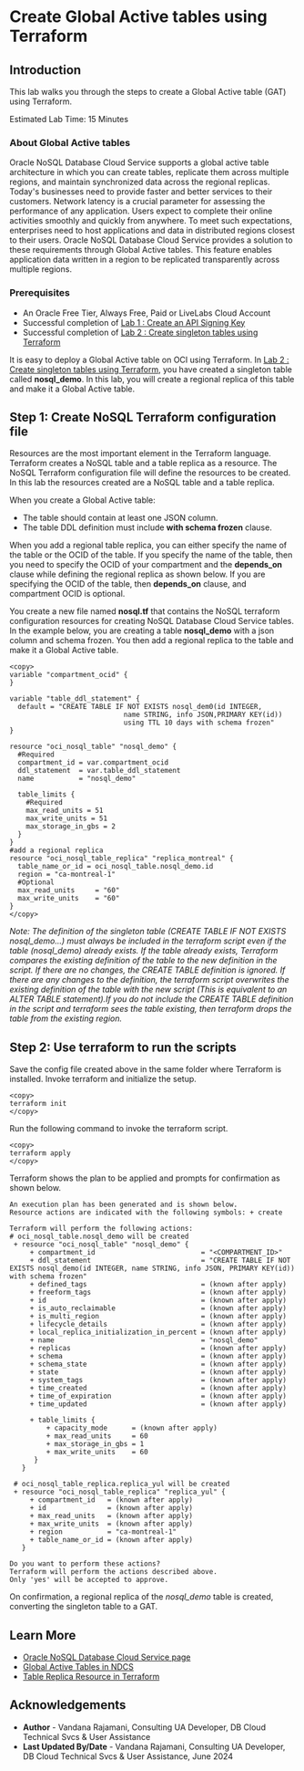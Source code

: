 # Create Global Active tables using Terraform

## Introduction

This lab walks you through the steps to create a Global Active table (GAT) using Terraform.

Estimated Lab Time: 15 Minutes

### About Global Active tables

Oracle NoSQL Database Cloud Service supports a global active table architecture in which you can create tables, replicate them across multiple regions, and maintain synchronized data across the regional replicas. Today's businesses need to provide faster and better services to their customers. Network latency is a crucial parameter for assessing the performance of any application. Users expect to complete their online activities smoothly and quickly from anywhere. To meet such expectations, enterprises need to host applications and data in distributed regions closest to their users. Oracle NoSQL Database Cloud Service provides a solution to these requirements through Global Active tables. This feature enables application data written in a region to be replicated transparently across multiple regions.

### Prerequisites

*  An Oracle Free Tier, Always Free, Paid or LiveLabs Cloud Account
*  Successful completion of [Lab 1 : Create an API Signing Key ](?lab=create-api-signing-keys)
* Successful completion of [Lab 2 : Create singleton tables using Terraform](?lab=create-singleton-tables)

It is easy to deploy a Global Active table on OCI using Terraform. In [Lab 2 : Create singleton tables using Terraform](?lab=create-singleton-tables), you have created a singleton table called **nosql_demo**. In this lab, you will create a regional replica of this table and make it a Global Active table.

## **Step 1:**  Create NoSQL Terraform configuration file
Resources are the most important element in the Terraform language. Terraform creates a NoSQL table and a table replica as a resource. The NoSQL Terraform configuration file will define the resources to be created. In this lab the resources created are a NoSQL table and a table replica.

When you create a Global Active table:
* The table should contain at least one JSON column.
* The table DDL definition must include **with schema frozen** clause.

When you add a regional table replica, you can either specify the name of the table or the OCID of the table. If you specify the name of the table, then you need to specify the OCID of your compartment and the **depends\_on** clause while defining the regional replica as shown below. If you are specifying the OCID of the table, then **depends_on** clause, and compartment OCID is optional.

You create a new file named **nosql.tf** that contains the NoSQL terraform configuration resources for creating NoSQL Database Cloud Service tables.
In the example below, you are creating a table **nosql_demo** with a json column and schema frozen. You then add a regional replica to the table and make it a Global Active table.

```
<copy>
variable "compartment_ocid" {
}

variable "table_ddl_statement" {
  default = "CREATE TABLE IF NOT EXISTS nosql_dem0(id INTEGER,
                            name STRING, info JSON,PRIMARY KEY(id))
                            using TTL 10 days with schema frozen"
}

resource "oci_nosql_table" "nosql_demo" {
  #Required
  compartment_id = var.compartment_ocid
  ddl_statement  = var.table_ddl_statement
  name           = "nosql_demo"

  table_limits {
    #Required
    max_read_units = 51
    max_write_units = 51
    max_storage_in_gbs = 2     
  }
}
#add a regional replica
resource "oci_nosql_table_replica" "replica_montreal" {
  table_name_or_id = oci_nosql_table.nosql_demo.id
  region = "ca-montreal-1"
  #Optional
  max_read_units     = "60"
  max_write_units    = "60"
}
</copy>
```
*Note: The definition of the singleton table (CREATE TABLE IF NOT EXISTS nosql\_demo...) must always be included in the terraform script even if the table (nosql\_demo) already exists. If the table already exists, Terraform compares the existing definition of the table to the new definition in the script. If there are no changes, the CREATE TABLE definition is ignored. If there are any changes to the definition, the terraform script overwrites the existing definition of the table with the new script (This is equivalent to an ALTER TABLE statement).If you do not include the CREATE TABLE definition in the script and terraform sees the table existing, then terraform drops the table from the  existing region.*

## **Step 2:**  Use terraform to run the scripts

Save the config file created above in the same folder where Terraform is installed.
Invoke terraform and initialize the setup.
```
<copy>
terraform init
</copy>
```
Run the following command to invoke the terraform script.
```
<copy>
terraform apply
</copy>
```
Terraform shows the plan to be applied and prompts for confirmation as shown below.
```
An execution plan has been generated and is shown below.
Resource actions are indicated with the following symbols: + create

Terraform will perform the following actions:
# oci_nosql_table.nosql_demo will be created
 + resource "oci_nosql_table" "nosql_demo" {
     + compartment_id                          = "<COMPARTMENT_ID>"
     + ddl_statement                           = "CREATE TABLE IF NOT EXISTS nosql_demo(id INTEGER, name STRING, info JSON, PRIMARY KEY(id)) with schema frozen"
     + defined_tags                            = (known after apply)
     + freeform_tags                           = (known after apply)
     + id                                      = (known after apply)
     + is_auto_reclaimable                     = (known after apply)
     + is_multi_region                         = (known after apply)
     + lifecycle_details                       = (known after apply)
     + local_replica_initialization_in_percent = (known after apply)
     + name                                    = "nosql_demo"
     + replicas                                = (known after apply)
     + schema                                  = (known after apply)
     + schema_state                            = (known after apply)
     + state                                   = (known after apply)
     + system_tags                             = (known after apply)
     + time_created                            = (known after apply)
     + time_of_expiration                      = (known after apply)
     + time_updated                            = (known after apply)

     + table_limits {
         + capacity_mode      = (known after apply)
         + max_read_units     = 60
         + max_storage_in_gbs = 1
         + max_write_units    = 60
      }
   }

 # oci_nosql_table_replica.replica_yul will be created
 + resource "oci_nosql_table_replica" "replica_yul" {
     + compartment_id   = (known after apply)
     + id               = (known after apply)
     + max_read_units   = (known after apply)
     + max_write_units  = (known after apply)
     + region           = "ca-montreal-1"
     + table_name_or_id = (known after apply)
   }

Do you want to perform these actions?
Terraform will perform the actions described above.
Only 'yes' will be accepted to approve.
```
On confirmation, a regional replica of the *nosql_demo* table is created, converting the singleton table to a GAT.

## Learn More

* [Oracle NoSQL Database Cloud Service page](https://cloud.oracle.com/en_US/nosql)
* [Global Active Tables in NDCS](https://docs.oracle.com/en/cloud/paas/nosql-cloud/gasnd/)
* [Table Replica Resource in Terraform](https://registry.terraform.io/providers/oracle/oci/latest/docs/resources/nosql_table_replica)

## Acknowledgements
* **Author** - Vandana Rajamani, Consulting UA Developer, DB Cloud Technical Svcs & User Assistance
* **Last Updated By/Date** - Vandana Rajamani, Consulting UA Developer, DB Cloud Technical Svcs & User Assistance, June 2024
